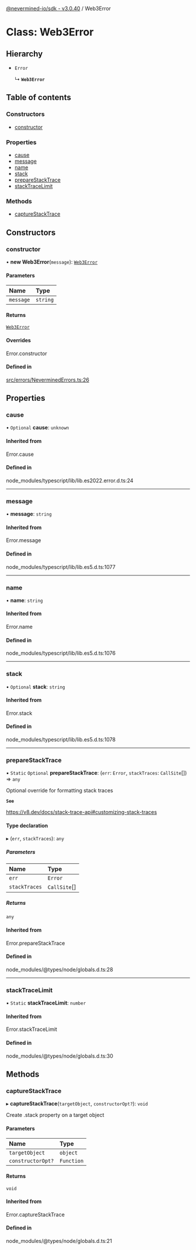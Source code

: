 [@nevermined-io/sdk - v3.0.40](../code-reference.md) / Web3Error

# Class: Web3Error

## Hierarchy

- `Error`

  ↳ **`Web3Error`**

## Table of contents

### Constructors

- [constructor](Web3Error.md#constructor)

### Properties

- [cause](Web3Error.md#cause)
- [message](Web3Error.md#message)
- [name](Web3Error.md#name)
- [stack](Web3Error.md#stack)
- [prepareStackTrace](Web3Error.md#preparestacktrace)
- [stackTraceLimit](Web3Error.md#stacktracelimit)

### Methods

- [captureStackTrace](Web3Error.md#capturestacktrace)

## Constructors

### constructor

• **new Web3Error**(`message`): [`Web3Error`](Web3Error.md)

#### Parameters

| Name      | Type     |
| :-------- | :------- |
| `message` | `string` |

#### Returns

[`Web3Error`](Web3Error.md)

#### Overrides

Error.constructor

#### Defined in

[src/errors/NeverminedErrors.ts:26](https://github.com/nevermined-io/sdk-js/blob/b5e55eab9d0ebcc9023ac5ea2d4b30a77616251e/src/errors/NeverminedErrors.ts#L26)

## Properties

### cause

• `Optional` **cause**: `unknown`

#### Inherited from

Error.cause

#### Defined in

node_modules/typescript/lib/lib.es2022.error.d.ts:24

---

### message

• **message**: `string`

#### Inherited from

Error.message

#### Defined in

node_modules/typescript/lib/lib.es5.d.ts:1077

---

### name

• **name**: `string`

#### Inherited from

Error.name

#### Defined in

node_modules/typescript/lib/lib.es5.d.ts:1076

---

### stack

• `Optional` **stack**: `string`

#### Inherited from

Error.stack

#### Defined in

node_modules/typescript/lib/lib.es5.d.ts:1078

---

### prepareStackTrace

▪ `Static` `Optional` **prepareStackTrace**: (`err`: `Error`, `stackTraces`: `CallSite`[]) => `any`

Optional override for formatting stack traces

**`See`**

https://v8.dev/docs/stack-trace-api#customizing-stack-traces

#### Type declaration

▸ (`err`, `stackTraces`): `any`

##### Parameters

| Name          | Type         |
| :------------ | :----------- |
| `err`         | `Error`      |
| `stackTraces` | `CallSite`[] |

##### Returns

`any`

#### Inherited from

Error.prepareStackTrace

#### Defined in

node_modules/@types/node/globals.d.ts:28

---

### stackTraceLimit

▪ `Static` **stackTraceLimit**: `number`

#### Inherited from

Error.stackTraceLimit

#### Defined in

node_modules/@types/node/globals.d.ts:30

## Methods

### captureStackTrace

▸ **captureStackTrace**(`targetObject`, `constructorOpt?`): `void`

Create .stack property on a target object

#### Parameters

| Name              | Type       |
| :---------------- | :--------- |
| `targetObject`    | `object`   |
| `constructorOpt?` | `Function` |

#### Returns

`void`

#### Inherited from

Error.captureStackTrace

#### Defined in

node_modules/@types/node/globals.d.ts:21
